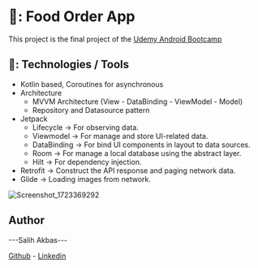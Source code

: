 # 🍟: Food Order App
This project is the final project of the [Udemy Android Bootcamp](https://www.udemy.com/course/android-bootcamp-program-kotlin/)

## 🚀: Technologies / Tools
- Kotlin based, Coroutines for asynchronous
- Architecture
  - MVVM Architecture (View - DataBinding - ViewModel - Model)
  - Repository and Datasource pattern
- Jetpack
  - Lifecycle -> For observing data.
  - Viewmodel -> For manage and store UI-related data.
  - DataBinding -> For bind UI components in layout to data sources.
  - Room -> For manage a local database using the abstract layer.
  - Hilt -> For dependency injection.
- Retrofit -> Construct the API response and paging network data.
- Glide -> Loading images from network.

![Screenshot_1723369292](https://github.com/user-attachments/assets/546be9f7-038f-4bd7-8a36-a2bed8ddf91d)


## Author
---Salih Akbas---

[Github](https://github.com/salihakbass) - [Linkedin](https://www.linkedin.com/in/salihakbas/)


